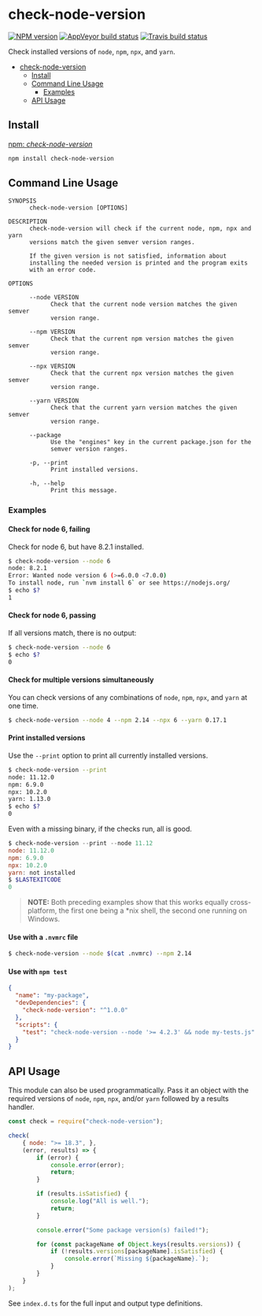 <a name="check-node-version"></a>
# check-node-version
[![NPM version](http://img.shields.io/npm/v/check-node-version.svg?style=flat-square)](https://www.npmjs.org/package/check-node-version)
[![AppVeyor build status](https://img.shields.io/appveyor/ci/rasenplanscher/check-node-version/travis.svg?style=flat-square)](https://ci.appveyor.com/project/rasenplanscher/check-node-version/branch/travis)
[![Travis build status](http://img.shields.io/travis/rasenplanscher/check-node-version/travis.svg?style=flat-square)](https://travis-ci.org/rasenplanscher/check-node-version)

Check installed versions of `node`, `npm`, `npx`, and `yarn`.

* [check-node-version](#check-node-version)
    * [Install](#check-node-version-install)
    * [Command Line Usage](#check-node-version-command-line-usage)
        * [Examples](#check-node-version-command-line-usage-examples)
    * [API Usage](#check-node-version-api-usage)


<a name="check-node-version-install"></a>
## Install

[npm: *check-node-version*](https://www.npmjs.com/package/check-node-version)

```bash
npm install check-node-version
```

<a name="check-node-version-command-line-usage"></a>
## Command Line Usage

```
SYNOPSIS
      check-node-version [OPTIONS]

DESCRIPTION
      check-node-version will check if the current node, npm, npx and yarn
      versions match the given semver version ranges.

      If the given version is not satisfied, information about
      installing the needed version is printed and the program exits
      with an error code.

OPTIONS

      --node VERSION
            Check that the current node version matches the given semver
            version range.

      --npm VERSION
            Check that the current npm version matches the given semver
            version range.

      --npx VERSION
            Check that the current npx version matches the given semver
            version range.

      --yarn VERSION
            Check that the current yarn version matches the given semver
            version range.

      --package
            Use the "engines" key in the current package.json for the
            semver version ranges.

      -p, --print
            Print installed versions.

      -h, --help
            Print this message.

```

<a name="check-node-version-command-line-usage-examples"></a>
### Examples

<a name="check-node-version-command-line-usage-examples-check-for-node-6-failing"></a>
#### Check for node 6, failing

Check for node 6, but have 8.2.1 installed.

```bash
$ check-node-version --node 6
node: 8.2.1
Error: Wanted node version 6 (>=6.0.0 <7.0.0)
To install node, run `nvm install 6` or see https://nodejs.org/
$ echo $?
1
```

<a name="check-node-version-command-line-usage-examples-check-for-node-6-passing"></a>
#### Check for node 6, passing

If all versions match, there is no output:

```bash
$ check-node-version --node 6
$ echo $?
0
```

<a name="check-node-version-command-line-usage-examples-check-for-multiple-versions-simultaneously"></a>
#### Check for multiple versions simultaneously

You can check versions of any combinations of `node`, `npm`, `npx`, and `yarn`
at one time.

```bash
$ check-node-version --node 4 --npm 2.14 --npx 6 --yarn 0.17.1
```

<a name="check-node-version-command-line-usage-examples-print-installed-versions"></a>
#### Print installed versions

Use the `--print` option to print all currently installed versions.

```bash
$ check-node-version --print
node: 11.12.0
npm: 6.9.0
npx: 10.2.0
yarn: 1.13.0
$ echo $?
0
```

Even with a missing binary, if the checks run, all is good.
```powershell
$ check-node-version --print --node 11.12
node: 11.12.0
npm: 6.9.0
npx: 10.2.0
yarn: not installed
$ $LASTEXITCODE
0
```

> **NOTE:**
> Both preceding examples show that this works equally cross-platform,
> the first one being a *nix shell, the second one running on Windows.

<a name="check-node-version-command-line-usage-examples-use-with-a-nvmrc-file"></a>
#### Use with a <code>.nvmrc</code> file

```bash
$ check-node-version --node $(cat .nvmrc) --npm 2.14
```

<a name="check-node-version-command-line-usage-examples-use-with-npm-test"></a>
#### Use with <code>npm test</code>

```json
{
  "name": "my-package",
  "devDependencies": {
    "check-node-version": "^1.0.0"
  },
  "scripts": {
    "test": "check-node-version --node '>= 4.2.3' && node my-tests.js"
  }
}
```

<a name="check-node-version-api-usage"></a>
## API Usage

This module can also be used programmatically.
Pass it an object with the required versions of `node`, `npm`, `npx`, and/or `yarn` followed by a results handler.

```javascript
const check = require("check-node-version");

check(
    { node: ">= 18.3", },
    (error, results) => {
        if (error) {
            console.error(error);
            return;
        }

        if (results.isSatisfied) {
            console.log("All is well.");
            return;
        }

        console.error("Some package version(s) failed!");

        for (const packageName of Object.keys(results.versions)) {
            if (!results.versions[packageName].isSatisfied) {
                console.error(`Missing ${packageName}.`);
            }
        }
    }
);
```

See `index.d.ts` for the full input and output type definitions.
